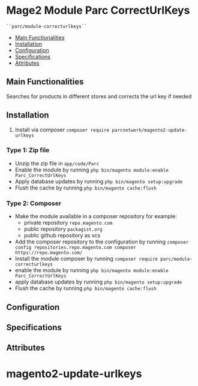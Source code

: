 # Mage2 Module Parc CorrectUrlKeys

    ``parc/module-correcturlkeys``

 - [Main Functionalities](#markdown-header-main-functionalities)
 - [Installation](#markdown-header-installation)
 - [Configuration](#markdown-header-configuration)
 - [Specifications](#markdown-header-specifications)
 - [Attributes](#markdown-header-attributes)


## Main Functionalities
Searches for products in different stores and corrects the url key if needed

## Installation
1. Install via composer
   ```composer require parcnetwork/magento2-update-urlkeys```

### Type 1: Zip file

 - Unzip the zip file in `app/code/Parc`
 - Enable the module by running `php bin/magento module:enable Parc_CorrectUrlKeys`
 - Apply database updates by running `php bin/magento setup:upgrade`
 - Flush the cache by running `php bin/magento cache:flush`

### Type 2: Composer

 - Make the module available in a composer repository for example:
    - private repository `repo.magento.com`
    - public repository `packagist.org`
    - public github repository as vcs
 - Add the composer repository to the configuration by running `composer config repositories.repo.magento.com composer https://repo.magento.com/`
 - Install the module composer by running `composer require parc/module-correcturlkeys`
 - enable the module by running `php bin/magento module:enable Parc_CorrectUrlKeys`
 - apply database updates by running `php bin/magento setup:upgrade`
 - Flush the cache by running `php bin/magento cache:flush`


## Configuration




## Specifications




## Attributes




# magento2-update-urlkeys

